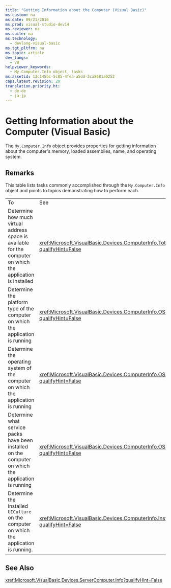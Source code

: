 ```yaml
---
title: "Getting Information about the Computer (Visual Basic)"
ms.custom: na
ms.date: 09/21/2016
ms.prod: visual-studio-dev14
ms.reviewer: na
ms.suite: na
ms.technology: 
  - devlang-visual-basic
ms.tgt_pltfrm: na
ms.topic: article
dev_langs: 
  - VB
helpviewer_keywords: 
  - My.Computer.Info object, tasks
ms.assetid: 13c145bc-5c85-4fea-a5dd-2ca8681a0252
caps.latest.revision: 20
translation.priority.ht: 
  - de-de
  - ja-jp
---
```

# Getting Information about the Computer (Visual Basic)
The `My.Computer.Info` object provides properties for getting information about the computer's memory, loaded assemblies, name, and operating system.  
  
## Remarks  
 This table lists tasks commonly accomplished through the `My.Computer.Info` object and points to topics demonstrating how to perform each.  
  
|||  
|-|-|  
|To|See|  
|Determine how much virtual address space is available for the computer on which the application is installed|<xref:Microsoft.VisualBasic.Devices.ComputerInfo.TotalVirtualMemory?qualifyHint=False>|  
|Determine the platform type of the computer on which the application is running|<xref:Microsoft.VisualBasic.Devices.ComputerInfo.OSPlatform?qualifyHint=False>|  
|Determine the operating system of the computer on which the application is running|<xref:Microsoft.VisualBasic.Devices.ComputerInfo.OSFullName?qualifyHint=False>|  
|Determine what service packs have been installed on the computer on which the application is running|<xref:Microsoft.VisualBasic.Devices.ComputerInfo.OSVersion?qualifyHint=False>|  
|Determine the installed `UICulture` on the computer on which the application is running.|<xref:Microsoft.VisualBasic.Devices.ComputerInfo.InstalledUICulture?qualifyHint=False>|  
  
## See Also  
 <xref:Microsoft.VisualBasic.Devices.ServerComputer.Info?qualifyHint=False>